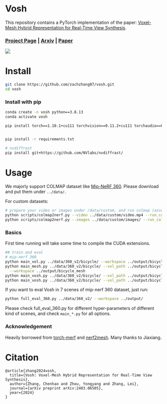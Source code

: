 # Vosh

This repository contains a PyTorch implementation of the paper: [Voxel-Mesh Hybrid Representation for Real-Time View Synthesis](https://arxiv.org/abs/2403.06505).

### [Project Page](https://zyyzyy06.github.io/Vosh/) | [Arxiv](https://arxiv.org/abs/2403.06505) | [Paper]()

![](assets/teaser.png)

# Install

```bash
git clone https://github.com/zachzhang07/vosh.git
cd vosh
```

### Install with pip
```bash
conda create -n vosh python==3.8.13
conda activate vosh

pip install torch==1.10.1+cu111 torchvision==0.11.2+cu111 torchaudio==0.10.1 -f https://download.pytorch.org/whl/cu111/torch_stable.html


pip install -r requirements.txt

# nvdiffrast
pip install git+https://github.com/NVlabs/nvdiffrast/

```

<!-- ### Build extension (optional)
By default, we use [`load`](https://pytorch.org/docs/stable/cpp_extension.html#torch.utils.cpp_extension.load) to build the extension at runtime.
However, this may be inconvenient sometimes.
Therefore, we also provide the `setup.py` to build each extension:
```bash
# install all extension modules
bash scripts/install_ext.sh

# if you want to install manually, here is an example:
cd raymarching
python setup.py build_ext --inplace # build ext only, do not install (only can be used in the parent directory)
pip install . # install to python path (you still need the raymarching/ folder, since this only install the built extension.)
``` -->

# Usage

We majorly support COLMAP dataset like [Mip-NeRF 360](http://storage.googleapis.com/gresearch/refraw360/360_v2.zip).
Please download and put them under `../data/`.

For custom datasets:
```bash
# prepare your video or images under /data/custom, and run colmap (assumed installed):
python scripts/colmap2nerf.py --video ../data/custom/video.mp4 --run_colmap # if use video
python scripts/colmap2nerf.py --images ../data/custom/images/ --run_colmap # if use images
```

### Basics
First time running will take some time to compile the CUDA extensions.
```bash
## train and eval
# mip-nerf 360
python main_vol.py ../data/360_v2/bicycle/ --workspace ../output/bicycle --contract
python main_mesh.py ../data/360_v2/bicycle/ --vol_path ../output/bicycle \
  --workspace ../output/bicycle_mesh
python main_vosh.py ../data/360_v2/bicycle/ --vol_path ../output/bicycle_mesh --workspace ../output/bicycle_base --lambda_mesh_weight 0.001 --mesh_select 0.9 --keep_center 0.25 --lambda_bg_weight 0.01
python main_vosh.py ../data/360_v2/bicycle/ --vol_path ../output/bicycle_mesh --workspace ../output/bicycle_light --lambda_mesh_weight 0.01 --mesh_select 1.0 --keep_center 0.25 --lambda_bg_weight 0.01 --use_mesh_occ_grid --mesh_check_ratio 8
```
If you want to eval Vosh in 7 scenes of mip-nerf 360 dataset, just run:
```bash
python full_eval_360.py ../data/360_v2/ --workspace ../output/
```

Please check full_eval_360.py for different hyper-parameters of different kind of scenes, and check `main_*.py` for all options.

### Acknowledgement
Heavily borrowed from [torch-merf](https://github.com/ashawkey/torch-merf) and [nerf2mesh](https://github.com/ashawkey/nerf2mesh). Many thanks to Jiaxiang.


# Citation

```
@article{zhang2024vosh,
  title={Vosh: Voxel-Mesh Hybrid Representation for Real-Time View Synthesis},
  author={Zhang, Chenhao and Zhou, Yongyang and Zhang, Lei},
  journal={arXiv preprint arXiv:2403.06505},
  year={2024}
}
```